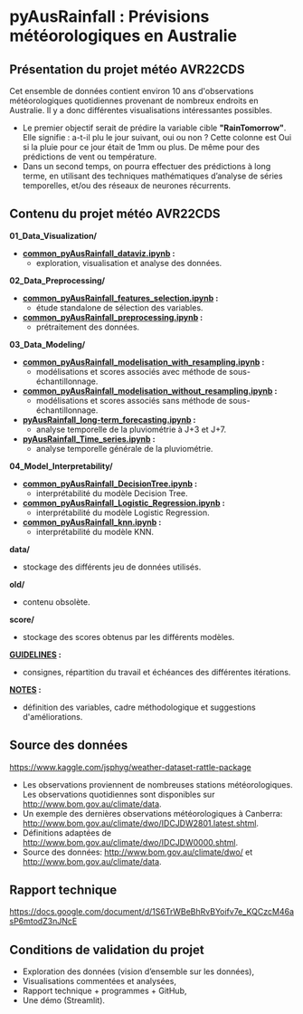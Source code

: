 # pyAusRainfall : Prévisions météorologiques en Australie

## Présentation du projet météo AVR22CDS
Cet ensemble de données contient environ 10 ans d'observations météorologiques quotidiennes provenant de nombreux endroits en Australie. Il y a donc différentes visualisations intéressantes possibles.
- Le premier objectif serait de prédire la variable cible **"RainTomorrow"**. Elle signifie : a-t-il plu le jour suivant, oui ou non ? Cette colonne est Oui si la pluie pour ce jour était de 1mm ou plus. De même pour des prédictions de vent ou température.
- Dans un second temps, on pourra effectuer des prédictions à long terme, en utilisant des techniques mathématiques d’analyse de séries temporelles, et/ou des réseaux de neurones récurrents.

## Contenu du projet météo AVR22CDS
**01_Data_Visualization/**
- **[common_pyAusRainfall_dataviz.ipynb](https://github.com/DataScientest-Studio/pyAusRainfall/blob/main/01_Data_Visualization/common_pyAusRainfall_dataviz.ipynb) :** 
    - exploration, visualisation et analyse des données.

**02_Data_Preprocessing/**
- **[common_pyAusRainfall_features_selection.ipynb](https://github.com/DataScientest-Studio/pyAusRainfall/blob/main/02_Data_Preprocessing/common_pyAusRainfall_features_selection.ipynb) :** 
    - étude standalone de sélection des variables.
- **[common_pyAusRainfall_preprocessing.ipynb](https://github.com/DataScientest-Studio/pyAusRainfall/blob/main/02_Data_Preprocessing/common_pyAusRainfall_preprocessing.ipynb) :** 
    - prétraitement des données.

**03_Data_Modeling/**
- **[common_pyAusRainfall_modelisation_with_resampling.ipynb](https://github.com/DataScientest-Studio/pyAusRainfall/blob/main/03_Data_Modeling/common_pyAusRainfall_modelisation_with_resampling.ipynb) :**
    - modélisations et scores associés avec méthode de sous-échantillonnage.
- **[common_pyAusRainfall_modelisation_without_resampling.ipynb](https://github.com/DataScientest-Studio/pyAusRainfall/blob/main/03_Data_Modeling/common_pyAusRainfall_modelisation_without_resampling.ipynb) :** 
    - modélisations et scores associés sans méthode de sous-échantillonnage.
- **[pyAusRainfall_long-term_forecasting.ipynb](https://github.com/DataScientest-Studio/pyAusRainfall/blob/main/03_Data_Modeling/pyAusRainfall_long-term_forecasting.ipynb) :** 
    - analyse temporelle de la pluviométrie à J+3 et J+7.
- **[pyAusRainfall_Time_series.ipynb](https://github.com/DataScientest-Studio/pyAusRainfall/blob/main/03_Data_Modeling/pyAusRainfall_Time_series.ipynb) :** 
    - analyse temporelle générale de la pluviométrie.
    
**04_Model_Interpretability/**
- **[common_pyAusRainfall_DecisionTree.ipynb](https://github.com/DataScientest-Studio/pyAusRainfall/blob/main/04_Model_Interpretability/common_pyAusRainfall_DecisionTree.ipynb) :**
    - interprétabilité du modèle Decision Tree.
- **[common_pyAusRainfall_Logistic_Regression.ipynb](https://github.com/DataScientest-Studio/pyAusRainfall/blob/main/04_Model_Interpretability/common_pyAusRainfall_Logistic_Regression.ipynb) :**
    - interprétabilité du modèle Logistic Regression.
- **[common_pyAusRainfall_knn.ipynb](https://github.com/DataScientest-Studio/pyAusRainfall/blob/main/04_Model_Interpretability/common_pyAusRainfall_knn.ipynb) :**
    - interprétabilité du modèle KNN.
    
**data/**
- stockage des différents jeu de données utilisés.

**old/**
- contenu obsolète.

**score/**
- stockage des scores obtenus par les différents modèles.
    
**[GUIDELINES](https://github.com/DataScientest-Studio/pyAusRainfall/blob/main/GUIDELINES.md) :**
- consignes, répartition du travail et échéances des différentes itérations.
    
**[NOTES](https://github.com/DataScientest-Studio/pyAusRainfall/blob/main/NOTES.md) :**
- définition des variables, cadre méthodologique et suggestions d'améliorations.  
    
## Source des données
https://www.kaggle.com/jsphyg/weather-dataset-rattle-package

- Les observations proviennent de nombreuses stations météorologiques. Les observations quotidiennes sont disponibles sur http://www.bom.gov.au/climate/data.
- Un exemple des dernières observations météorologiques à Canberra: http://www.bom.gov.au/climate/dwo/IDCJDW2801.latest.shtml.
- Définitions adaptées de http://www.bom.gov.au/climate/dwo/IDCJDW0000.shtml.
- Source des données: http://www.bom.gov.au/climate/dwo/ et http://www.bom.gov.au/climate/data.

## Rapport technique
https://docs.google.com/document/d/1S6TrWBeBhRvBYoifv7e_KQCzcM46asP6mtodZ3nJNcE

## Conditions de validation du projet
- Exploration des données (vision d’ensemble sur les données),
- Visualisations commentées et analysées,
- Rapport technique + programmes + GitHub,
- Une démo (Streamlit).
